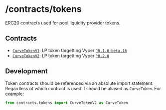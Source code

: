 # /contracts/tokens

[ERC20](https://eips.ethereum.org/EIPS/eip-20) contracts used for pool liquidity provider tokens.

## Contracts

- [`CurveTokenV1`](CurveTokenV1.vy): LP token targetting Vyper [`^0.1.0-beta.16`](https://vyper.readthedocs.io/en/stable/release-notes.html#v0-1-0-beta-16)
- [`CurveTokenV2`](CurveTokenV2.vy): LP token targetting Vyper [`^0.2.0`](https://vyper.readthedocs.io/en/stable/release-notes.html#v0-2-1)

## Development

Token contracts should be referenced via an absolute import statement. Regardless of which contract is used it should be aliased as `CurveToken`. For example:

```python
from contracts.tokens import CurveTokenV2 as CurveToken
```
